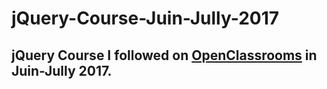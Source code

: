 # jQuery-Course-Juin-Jully-2017

## jQuery Course I followed on [OpenClassrooms](https://openclassrooms.com) in Juin-Jully 2017.
